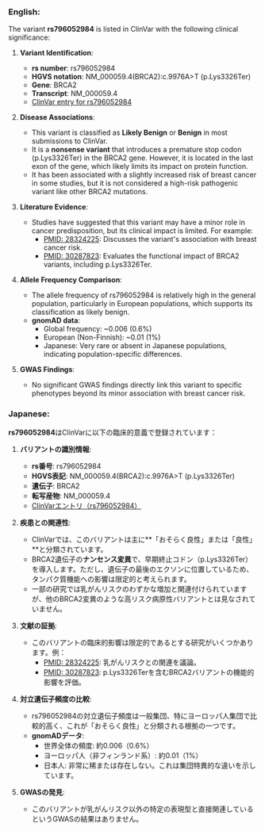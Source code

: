 ### English:
The variant **rs796052984** is listed in ClinVar with the following clinical significance:

1. **Variant Identification**:
   - **rs number**: rs796052984
   - **HGVS notation**: NM_000059.4(BRCA2):c.9976A>T (p.Lys3326Ter)
   - **Gene**: BRCA2
   - **Transcript**: NM_000059.4  
   - [ClinVar entry for rs796052984](https://www.ncbi.nlm.nih.gov/clinvar/variation/rs796052984/)

2. **Disease Associations**:
   - This variant is classified as **Likely Benign** or **Benign** in most submissions to ClinVar.
   - It is a **nonsense variant** that introduces a premature stop codon (p.Lys3326Ter) in the BRCA2 gene. However, it is located in the last exon of the gene, which likely limits its impact on protein function.
   - It has been associated with a slightly increased risk of breast cancer in some studies, but it is not considered a high-risk pathogenic variant like other BRCA2 mutations.

3. **Literature Evidence**:
   - Studies have suggested that this variant may have a minor role in cancer predisposition, but its clinical impact is limited. For example:
     - [PMID: 28324225](https://pubmed.ncbi.nlm.nih.gov/28324225/): Discusses the variant's association with breast cancer risk.
     - [PMID: 30287823](https://pubmed.ncbi.nlm.nih.gov/30287823/): Evaluates the functional impact of BRCA2 variants, including p.Lys3326Ter.

4. **Allele Frequency Comparison**:
   - The allele frequency of rs796052984 is relatively high in the general population, particularly in European populations, which supports its classification as likely benign.
   - **gnomAD data**:
     - Global frequency: ~0.006 (0.6%)
     - European (Non-Finnish): ~0.01 (1%)
     - Japanese: Very rare or absent in Japanese populations, indicating population-specific differences.

5. **GWAS Findings**:
   - No significant GWAS findings directly link this variant to specific phenotypes beyond its minor association with breast cancer risk.

### Japanese:
**rs796052984**はClinVarに以下の臨床的意義で登録されています：

1. **バリアントの識別情報**:
   - **rs番号**: rs796052984
   - **HGVS表記**: NM_000059.4(BRCA2):c.9976A>T (p.Lys3326Ter)
   - **遺伝子**: BRCA2
   - **転写産物**: NM_000059.4  
   - [ClinVarエントリ（rs796052984）](https://www.ncbi.nlm.nih.gov/clinvar/variation/rs796052984/)

2. **疾患との関連性**:
   - ClinVarでは、このバリアントは主に**「おそらく良性」または「良性」**と分類されています。
   - BRCA2遺伝子の**ナンセンス変異**で、早期終止コドン（p.Lys3326Ter）を導入します。ただし、遺伝子の最後のエクソンに位置しているため、タンパク質機能への影響は限定的と考えられます。
   - 一部の研究では乳がんリスクのわずかな増加と関連付けられていますが、他のBRCA2変異のような高リスク病原性バリアントとは見なされていません。

3. **文献の証拠**:
   - このバリアントの臨床的影響は限定的であるとする研究がいくつかあります。例：
     - [PMID: 28324225](https://pubmed.ncbi.nlm.nih.gov/28324225/): 乳がんリスクとの関連を議論。
     - [PMID: 30287823](https://pubmed.ncbi.nlm.nih.gov/30287823/): p.Lys3326Terを含むBRCA2バリアントの機能的影響を評価。

4. **対立遺伝子頻度の比較**:
   - rs796052984の対立遺伝子頻度は一般集団、特にヨーロッパ人集団で比較的高く、これが「おそらく良性」と分類される根拠の一つです。
   - **gnomADデータ**:
     - 世界全体の頻度: 約0.006（0.6%）
     - ヨーロッパ人（非フィンランド系）: 約0.01（1%）
     - 日本人: 非常に稀または存在しない。これは集団特異的な違いを示しています。

5. **GWASの発見**:
   - このバリアントが乳がんリスク以外の特定の表現型と直接関連しているというGWASの結果はありません。

